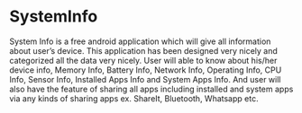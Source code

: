 # SystemInfo
System Info is a free android application which will give all information about user’s device. This application has been designed very nicely and categorized all the data very nicely. User will able to know about his/her device info, Memory Info, Battery Info, Network Info, Operating Info, CPU Info, Sensor Info, Installed Apps Info and System Apps Info. And user will also have the feature of sharing all apps including installed and system apps via any kinds of sharing apps ex. ShareIt, Bluetooth, Whatsapp etc.
